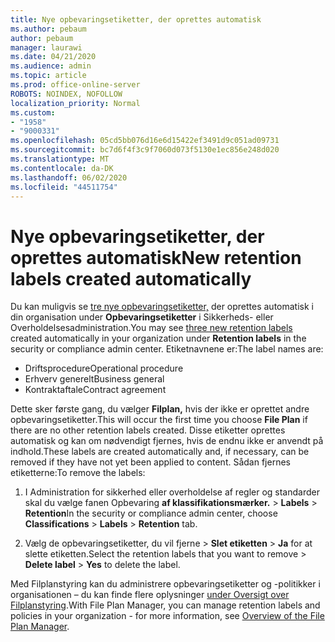 ```yaml
---
title: Nye opbevaringsetiketter, der oprettes automatisk
ms.author: pebaum
author: pebaum
manager: laurawi
ms.date: 04/21/2020
ms.audience: admin
ms.topic: article
ms.prod: office-online-server
ROBOTS: NOINDEX, NOFOLLOW
localization_priority: Normal
ms.custom:
- "1958"
- "9000331"
ms.openlocfilehash: 05cd5bb076d16e6d15422ef3491d9c051ad09731
ms.sourcegitcommit: bc7d6f4f3c9f7060d073f5130e1ec856e248d020
ms.translationtype: MT
ms.contentlocale: da-DK
ms.lasthandoff: 06/02/2020
ms.locfileid: "44511754"
---
```

# <a name="new-retention-labels-created-automatically"></a><span data-ttu-id="a9c40-102">Nye opbevaringsetiketter, der oprettes automatisk</span><span class="sxs-lookup"><span data-stu-id="a9c40-102">New retention labels created automatically</span></span>

<span data-ttu-id="a9c40-103">Du kan muligvis se [tre nye opbevaringsetiketter,](https://docs.microsoft.com/microsoft-365/compliance/file-plan-manager) der oprettes automatisk i din organisation under **Opbevaringsetiketter** i Sikkerheds- eller Overholdelsesadministration.</span><span class="sxs-lookup"><span data-stu-id="a9c40-103">You may see [three new retention labels](https://docs.microsoft.com/microsoft-365/compliance/file-plan-manager) created automatically in your organization under **Retention labels** in the security or compliance admin center.</span></span> <span data-ttu-id="a9c40-104">Etiketnavnene er:</span><span class="sxs-lookup"><span data-stu-id="a9c40-104">The label names are:</span></span>

- <span data-ttu-id="a9c40-105">Driftsprocedure</span><span class="sxs-lookup"><span data-stu-id="a9c40-105">Operational procedure</span></span>
- <span data-ttu-id="a9c40-106">Erhverv generelt</span><span class="sxs-lookup"><span data-stu-id="a9c40-106">Business general</span></span>
- <span data-ttu-id="a9c40-107">Kontraktaftale</span><span class="sxs-lookup"><span data-stu-id="a9c40-107">Contract agreement</span></span>

<span data-ttu-id="a9c40-108">Dette sker første gang, du vælger **Filplan,** hvis der ikke er oprettet andre opbevaringsetiketter.</span><span class="sxs-lookup"><span data-stu-id="a9c40-108">This will occur the first time you choose **File Plan** if there are no other retention labels created.</span></span> <span data-ttu-id="a9c40-109">Disse etiketter oprettes automatisk og kan om nødvendigt fjernes, hvis de endnu ikke er anvendt på indhold.</span><span class="sxs-lookup"><span data-stu-id="a9c40-109">These labels are created automatically and, if necessary, can be removed if they have not yet been applied to content.</span></span> <span data-ttu-id="a9c40-110">Sådan fjernes etiketterne:</span><span class="sxs-lookup"><span data-stu-id="a9c40-110">To remove the labels:</span></span>

1. <span data-ttu-id="a9c40-111">I Administration for sikkerhed eller overholdelse af regler og standarder skal du vælge fanen Opbevaring **af klassifikationsmærker.**  >  **Labels**  >  **Retention**</span><span class="sxs-lookup"><span data-stu-id="a9c40-111">In the security or compliance admin center, choose **Classifications** > **Labels** > **Retention** tab.</span></span>

1. <span data-ttu-id="a9c40-112">Vælg de opbevaringsetiketter, du vil fjerne > **Slet etiketten**  >  **Ja** for at slette etiketten.</span><span class="sxs-lookup"><span data-stu-id="a9c40-112">Select the retention labels that you want to remove > **Delete label** > **Yes** to delete the label.</span></span>

<span data-ttu-id="a9c40-113">Med Filplanstyring kan du administrere opbevaringsetiketter og -politikker i organisationen – du kan finde flere oplysninger [under Oversigt over Filplanstyring](https://docs.microsoft.com/microsoft-365/compliance/file-plan-manager).</span><span class="sxs-lookup"><span data-stu-id="a9c40-113">With File Plan Manager, you can manage retention labels and policies in your organization - for more information, see [Overview of the File Plan Manager](https://docs.microsoft.com/microsoft-365/compliance/file-plan-manager).</span></span>